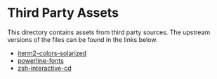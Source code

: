 # Third Party Assets

This directory contains assets from third party sources.
The upstream versions of the files can be found in the links below.

* [iterm2-colors-solarized](https://github.com/altercation/solarized)
* [powerline-fonts](https://github.com/powerline/powerline)
* [zsh-interactive-cd](https://github.com/changyuheng/zsh-interactive-cd.git)

